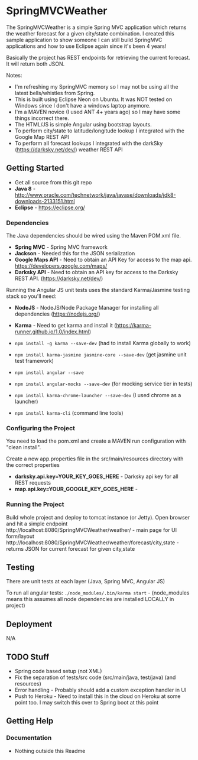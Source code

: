 SpringMVCWeather 
==================

The SpringMVCWeather is a simple Spring MVC application which returns the weather forecast for a given city/state combination. I created this sample application to show someone I can still build SpringMVC applications and how to use Eclipse again since it's been 4 years!

Basically the project has REST endpoints for retrieving the current forecast. It will return both JSON.

Notes:
* I'm refreshing my SpringMVC memory so I may not be using all the latest bells/whistles from Spring.
* This is built using Eclipse Neon on Ubuntu. It was NOT tested on Windows since I don't have a windows laptop anymore.
* I'm a MAVEN novice (I used ANT 4+ years ago) so I may have some things incorrect there.
* The HTML/JS is simple Angular using bootstrap layouts.
* To perform city/state to latitude/longitude lookup I integrated with the Google Map REST API
* To perform all forecast lookups I integrated with the darkSky (https://darksky.net/dev/) weather REST API


## Getting Started

* Get all source from this git repo
* **Java 8** - http://www.oracle.com/technetwork/java/javase/downloads/jdk8-downloads-2133151.html
* **Eclipse** - https://eclipse.org/


### Dependencies
The Java dependencies should be wired using the Maven POM.xml file.
* **Spring MVC** - Spring MVC framework
* **Jackson** - Needed this for the JSON serialization
* **Google Maps API** - Need to obtain an API Key for access to the map api. https://developers.google.com/maps/
* **Darksky API** - Need to obtain an API key for access to the Darksky REST API. (https://darksky.net/dev/)

Running the Angular JS unit tests uses the standard Karma/Jasmine testing stack so you'll need:
* **NodeJS** - NodeJS/Node Package Manager for installing all dependencies (https://nodejs.org/)
* **Karma** - Need to get karma and install it (https://karma-runner.github.io/1.0/index.html)

* `npm install -g karma --save-dev` (had to install Karma globally to work)
* `npm install karma-jasmine jasmine-core --save-dev` (get jasmine unit test framework)
* `npm install angular --save`
* `npm install angular-mocks --save-dev` (for mocking service tier in tests)
* `npm install karma-chrome-launcher --save-dev` (I used chrome as a launcher)
* `npm install karma-cli` (command line tools)


### Configuring the Project

You need to load the pom.xml and create a MAVEN run configuration with "clean install".

Create a new app.properties file in the src/main/resources directory with the correct properties

* **darksky.api.key=YOUR_KEY_GOES_HERE** - Darksky api key for all REST requests
* **map.api.key=YOUR_GOOGLE_KEY_GOES_HERE** - 


### Running the Project

Build whole project and deploy to tomcat instance (or Jetty).
Open browser and hit a simple endpoint
http://localhost:8080/SpringMVCWeather/weather/ - main page for UI form/layout
http://localhost:8080/SpringMVCWeather/weather/forecast/city,state - returns JSON for current forecast for given city,state

## Testing

There are unit tests at each layer (Java, Spring MVC, Angular JS)

To run all angular tests:
`./node_modules/.bin/karma start`  - (node_modules means this assumes all node dependencies are installed LOCALLY in project)


## Deployment

N/A


## TODO Stuff

* Spring code based setup (not XML)
* Fix the separation of tests/src code (src/main/java, test/java) (and resources)
* Error handling - Probably should add a custom exception handler in UI
* Push to Heroku - Need to install this in the cloud on Heroku at some point too. I may switch this over to Spring boot at this point

## Getting Help

### Documentation

* Nothing outside this Readme
